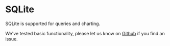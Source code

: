 # SQLite

SQLite is supported for queries and charting. 

We've tested basic functionality, please let us know on [Github](https://github.com/KyleU/databaseflow) if you find an issue.
